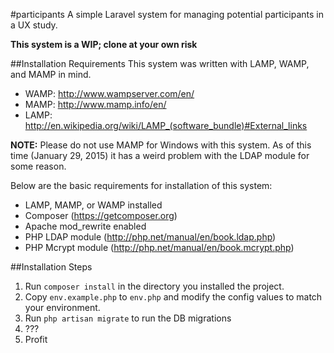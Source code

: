 #participants
A simple Laravel system for managing potential participants in a UX study.

**This system is a WIP; clone at your own risk**

##Installation Requirements
This system was written with LAMP, WAMP, and MAMP in mind.

- WAMP: http://www.wampserver.com/en/
- MAMP: http://www.mamp.info/en/
- LAMP: http://en.wikipedia.org/wiki/LAMP_(software_bundle)#External_links

**NOTE:** Please do not use MAMP for Windows with this system. As of this time (January 29, 2015) it has a weird problem with the LDAP module for some reason.

Below are the basic requirements for installation of this system:

- LAMP, MAMP, or WAMP installed
- Composer (https://getcomposer.org)
- Apache mod_rewrite enabled
- PHP LDAP module (http://php.net/manual/en/book.ldap.php)
- PHP Mcrypt module (http://php.net/manual/en/book.mcrypt.php)

##Installation Steps
1. Run `composer install` in the directory you installed the project.
2. Copy `env.example.php` to `env.php` and modify the config values to match your environment.
3. Run `php artisan migrate` to run the DB migrations
4. ???
5. Profit